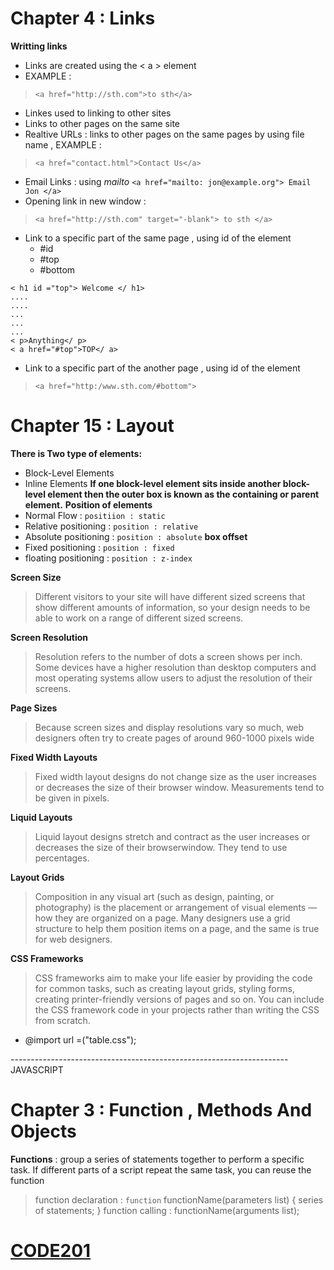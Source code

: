 # Chapter 4 : Links 

**Writting links**
- Links are created using the < a > element
- EXAMPLE :
> `<a href="http://sth.com">to sth</a>`
- Linkes used to linking to other sites
- Links to other pages on the same site
- Realtive URLs : links to other pages on the same pages by using file name , EXAMPLE :
> `<a href="contact.html">Contact Us</a>`
- Email Links : using *mailto* `<a href="mailto: jon@example.org"> Email Jon </a>`
- Opening link in new window :
> `<a href="http://sth.com" target="-blank"> to sth </a>`
- Link to a specific part of the same page , using id of the element 
  - #id
  - #top
  - #bottom
```
< h1 id ="top"> Welcome </ h1>
....
....
...
...
...
< p>Anything</ p>
< a href="#top">TOP</ a>
```
- Link to a specific part of the another page , using id of the element
> `<a href="http:/www.sth.com/#bottom">` 

# Chapter 15 : Layout
**There is Two type of elements:**
- Block-Level Elements
- Inline Elements
**If one block-level element sits inside another block-level element then the outer box is known as the containing or parent element.**
**Position of elements**
- Normal Flow : `positiion : static`
- Relative positioning : `position : relative`
- Absolute positioning : `position : absolute`
**box offset**
- Fixed positioning : `position : fixed`
- floating positioning : `position : z-index`

**Screen Size**
> Different visitors to your site will have different sized screens that show different amounts of information, so your design needs to be able to work on a range of different sized screens.

**Screen Resolution**
> Resolution refers to the number of dots a screen shows per inch. Some devices have a higher resolution than desktop computers and most operating systems allow users to adjust the resolution of their screens.

**Page Sizes**
> Because screen sizes and display resolutions vary so much, web designers often try to create pages of around 960-1000 pixels wide 

**Fixed Width Layouts**
> Fixed width layout designs do not change size as the user increases or decreases the size of their browser window. Measurements tend to be given in pixels.

**Liquid Layouts**
> Liquid layout designs stretch and contract as the user increases or decreases the size of their browserwindow. They tend to use percentages.

**Layout Grids**
> Composition in any visual art (such as design, painting, or photography) is the placement or arrangement of visual elements — how they are organized on a page. Many designers use a grid structure to help them position items on a page, and the same is true for web designers.

**CSS Frameworks**
> CSS frameworks aim to make your life easier by providing the code for common tasks, such as creating layout grids, styling forms, creating printer-friendly versions of pages and so on. You can include the CSS framework code in your projects rather than writing the CSS from scratch.

- @import url =("table.css");

--------------------------------------------------------------------- JAVASCRIPT
# Chapter 3 : Function , Methods And Objects

**Functions** : group a series of statements together to perform a specific task. If different parts of a script repeat the same task, you can reuse the function

> function declaration : `function` functionName(parameters list) {
    series of statements;
}
> function calling : functionName(arguments list);

# [CODE201](https://malakmomani.github.io/reading-notes/code201/home)
